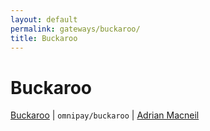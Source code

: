 ```yaml
---
layout: default
permalink: gateways/buckaroo/
title: Buckaroo
---
```


Buckaroo
========

[Buckaroo](https://github.com/thephpleague/omnipay-buckaroo) | `omnipay/buckaroo` | [Adrian Macneil](https://github.com/adrianmacneil)